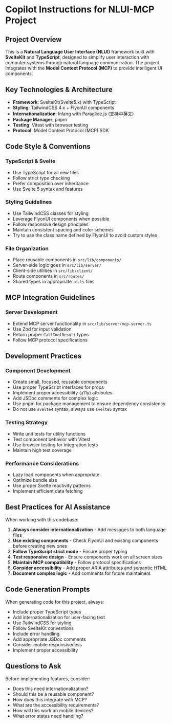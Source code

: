# Copilot Instructions for NLUI-MCP Project

## Project Overview

This is a **Natural Language User Interface (NLUI)** framework built with **SvelteKit** and **TypeScript**, designed to simplify user interaction with computer systems through natural language communication. The project integrates with the **Model Context Protocol (MCP)** to provide intelligent UI components.

## Key Technologies & Architecture

- **Framework**: SvelteKit(Svelte5.x) with TypeScript
- **Styling**: TailwindCSS 4.x + FlyonUI components
- **Internationalization**: Inlang with Paraglide.js (支持中英文)
- **Package Manager**: pnpm
- **Testing**: Vitest with browser testing
- **Protocol**: Model Context Protocol (MCP) SDK

## Code Style & Conventions

### TypeScript & Svelte

- Use TypeScript for all new files
- Follow strict type checking
- Prefer composition over inheritance
- Use Svelte 5 syntax and features

### Styling Guidelines

- Use TailwindCSS classes for styling
- Leverage FlyonUI components when possible
- Follow responsive design principles
- Maintain consistent spacing and color schemes
- Try to use the class name defined by FlyonUI to avoid custom styles

### File Organization

- Place reusable components in `src/lib/components/`
- Server-side logic goes in `src/lib/server/`
- Client-side utilities in `src/lib/client/`
- Route components in `src/routes/`
- Shared types in appropriate `.d.ts` files

## MCP Integration Guidelines

### Server Development

- Extend MCP server functionality in `src/lib/server/mcp-server.ts`
- Use Zod for input validation
- Return proper `CallToolResult` types
- Follow MCP protocol specifications

## Development Practices

### Component Development

- Create small, focused, reusable components
- Use proper TypeScript interfaces for props
- Implement proper accessibility (a11y) attributes
- Add JSDoc comments for complex logic
- Use pnpm for package management to ensure dependency consistency
- Do not use `svelte4` syntax, always use `svelte5` syntax

### Testing Strategy

- Write unit tests for utility functions
- Test component behavior with Vitest
- Use browser testing for integration tests
- Maintain high test coverage

### Performance Considerations

- Lazy load components when appropriate
- Optimize bundle size
- Use proper Svelte reactivity patterns
- Implement efficient data fetching

## Best Practices for AI Assistance

When working with this codebase:

1. **Always consider internationalization** - Add messages to both language files
2. **Use existing components** - Check FlyonUI and existing components before creating new ones
3. **Follow TypeScript strict mode** - Ensure proper typing
4. **Test responsive design** - Ensure components work on all screen sizes
5. **Maintain MCP compatibility** - Follow protocol specifications
6. **Consider accessibility** - Add proper ARIA attributes and semantic HTML
7. **Document complex logic** - Add comments for future maintainers

## Code Generation Prompts

When generating code for this project, always:

- Include proper TypeScript types
- Add internationalization for user-facing text
- Use TailwindCSS for styling
- Follow SvelteKit conventions
- Include error handling
- Add appropriate JSDoc comments
- Consider mobile responsiveness
- Implement proper accessibility

## Questions to Ask

Before implementing features, consider:

- Does this need internationalization?
- Should this be a reusable component?
- How does this integrate with MCP?
- What are the accessibility requirements?
- How will this work on mobile devices?
- What error states need handling?
